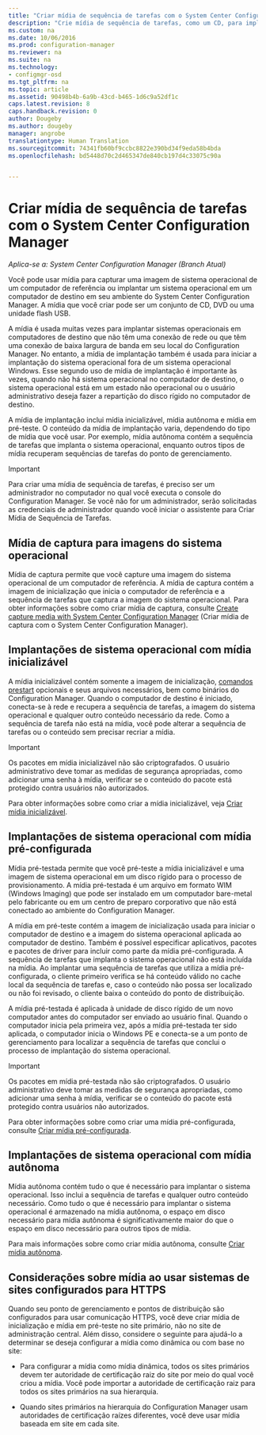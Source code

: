 ```yaml
---
title: "Criar mídia de sequência de tarefas com o System Center Configuration Manager | Microsoft Docs"
description: "Crie mídia de sequência de tarefas, como um CD, para implantar um sistema operacional em um computador de destino em seu ambiente do Configuration Manager."
ms.custom: na
ms.date: 10/06/2016
ms.prod: configuration-manager
ms.reviewer: na
ms.suite: na
ms.technology:
- configmgr-osd
ms.tgt_pltfrm: na
ms.topic: article
ms.assetid: 90498b4b-6a9b-43cd-b465-1d6c9a52df1c
caps.latest.revision: 8
caps.handback.revision: 0
author: Dougeby
ms.author: dougeby
manager: angrobe
translationtype: Human Translation
ms.sourcegitcommit: 74341fb60bf9ccbc8822e390bd34f9eda58b4bda
ms.openlocfilehash: bd5448d70c2d465347de840cb197d4c33075c90a


---
```

# <a name="create-task-sequence-media-with-system-center-configuration-manager"></a>Criar mídia de sequência de tarefas com o System Center Configuration Manager

*Aplica-se a: System Center Configuration Manager (Branch Atual)*

Você pode usar mídia para capturar uma imagem de sistema operacional de um computador de referência ou implantar um sistema operacional em um computador de destino em seu ambiente do System Center Configuration Manager. A mídia que você criar pode ser um conjunto de CD, DVD ou uma unidade flash USB.  

 A mídia é usada muitas vezes para implantar sistemas operacionais em computadores de destino que não têm uma conexão de rede ou que têm uma conexão de baixa largura de banda em seu local do Configuration Manager. No entanto, a mídia de implantação também é usada para iniciar a implantação do sistema operacional fora de um sistema operacional Windows. Esse segundo uso de mídia de implantação é importante às vezes, quando não há sistema operacional no computador de destino, o sistema operacional está em um estado não operacional ou o usuário administrativo deseja fazer a repartição do disco rígido no computador de destino.  

 A mídia de implantação inclui mídia inicializável, mídia autônoma e mídia em pré-teste. O conteúdo da mídia de implantação varia, dependendo do tipo de mídia que você usar. Por exemplo, mídia autônoma contém a sequência de tarefas que implanta o sistema operacional, enquanto outros tipos de mídia recuperam sequências de tarefas do ponto de gerenciamento.  

> [!IMPORTANT]  
>  Para criar uma mídia de sequência de tarefas, é preciso ser um administrador no computador no qual você executa o console do Configuration Manager. Se você não for um administrador, serão solicitadas as credenciais de administrador quando você iniciar o assistente para Criar Mídia de Sequência de Tarefas.  

##  <a name="a-namebkmkplancapturemediaa-capture-media-for-operating-system-images"></a><a name="BKMK_PlanCaptureMedia"></a> Mídia de captura para imagens do sistema operacional  
 Mídia de captura permite que você capture uma imagem do sistema operacional de um computador de referência. A mídia de captura contém a imagem de inicialização que inicia o computador de referência e a sequência de tarefas que captura a imagem do sistema operacional. Para obter informações sobre como criar mídia de captura, consulte [Create capture media with System Center Configuration Manager](create-capture-media.md) (Criar mídia de captura com o System Center Configuration Manager).  

##  <a name="a-namebkmkplanbootablemediaa-bootable-media-operating-system-deployments"></a><a name="BKMK_PlanBootableMedia"></a> Implantações de sistema operacional com mídia inicializável  
 A mídia inicializável contém somente a imagem de inicialização, [comandos prestart](../understand/prestart-commands-for-task-sequence-media.md) opcionais e seus arquivos necessários, bem como binários do Configuration Manager. Quando o computador de destino é iniciado, conecta-se à rede e recupera a sequência de tarefas, a imagem do sistema operacional e qualquer outro conteúdo necessário da rede. Como a sequência de tarefa não está na mídia, você pode alterar a sequência de tarefas ou o conteúdo sem precisar recriar a mídia.  

> [!IMPORTANT]  
>  Os pacotes em mídia inicializável não são criptografados. O usuário administrativo deve tomar as medidas de segurança apropriadas, como adicionar uma senha à mídia, verificar se o conteúdo do pacote está protegido contra usuários não autorizados.  

 Para obter informações sobre como criar a mídia inicializável, veja [Criar mídia inicializável](create-bootable-media.md).  

##  <a name="a-namebkmkplanprestagedmediaa-prestaged-media-operating-system-deployments"></a><a name="BKMK_PlanPrestagedMedia"></a> Implantações de sistema operacional com mídia pré-configurada  
 Mídia pré-testada permite que você pré-teste a mídia inicializável e uma imagem de sistema operacional em um disco rígido para o processo de provisionamento. A mídia pré-testada é um arquivo em formato WIM (Windows Imaging) que pode ser instalado em um computador bare-metal pelo fabricante ou em um centro de preparo corporativo que não está conectado ao ambiente do Configuration Manager.  

 A mídia em pré-teste contém a imagem de inicialização usada para iniciar o computador de destino e a imagem do sistema operacional aplicada ao computador de destino. Também é possível especificar aplicativos, pacotes e pacotes de driver para incluir como parte da mídia pré-configurada. A sequência de tarefas que implanta o sistema operacional não está incluída na mídia. Ao implantar uma sequência de tarefas que utiliza a mídia pré-configurada, o cliente primeiro verifica se há conteúdo válido no cache local da sequência de tarefas e, caso o conteúdo não possa ser localizado ou não foi revisado, o cliente baixa o conteúdo do ponto de distribuição.  

 A mídia pré-testada é aplicada à unidade de disco rígido de um novo computador antes do computador ser enviado ao usuário final. Quando o computador inicia pela primeira vez, após a mídia pré-testada ter sido aplicada, o computador inicia o Windows PE e conecta-se a um ponto de gerenciamento para localizar a sequência de tarefas que conclui o processo de implantação do sistema operacional.  

> [!IMPORTANT]  
>  Os pacotes em mídia pré-testada não são criptografados. O usuário administrativo deve tomar as medidas de segurança apropriadas, como adicionar uma senha à mídia, verificar se o conteúdo do pacote está protegido contra usuários não autorizados.  

 Para obter informações sobre como criar uma mídia pré-configurada, consulte [Criar mídia pré-configurada](create-prestaged-media.md).  

##  <a name="a-namebkmkplanstandalonemediaa-stand-alone-media-operating-system-deployments"></a><a name="BKMK_PlanStandaloneMedia"></a> Implantações de sistema operacional com mídia autônoma  
 Mídia autônoma contém tudo o que é necessário para implantar o sistema operacional. Isso inclui a sequência de tarefas e qualquer outro conteúdo necessário. Como tudo o que é necessário para implantar o sistema operacional é armazenado na mídia autônoma, o espaço em disco necessário para mídia autônoma é significativamente maior do que o espaço em disco necessário para outros tipos de mídia.  

 Para mais informações sobre como criar mídia autônoma, consulte [Criar mídia autônoma](create-stand-alone-media.md).  

## <a name="media-considerations-when-using-site-systems-configured-for-https"></a>Considerações sobre mídia ao usar sistemas de sites configurados para HTTPS  
 Quando seu ponto de gerenciamento e pontos de distribuição são configurados para usar comunicação HTTPS, você deve criar mídia de inicialização e mídia em pré-teste no site primário, não no site de administração central. Além disso, considere o seguinte para ajudá-lo a determinar se deseja configurar a mídia como dinâmica ou com base no site:  

-   Para configurar a mídia como mídia dinâmica, todos os sites primários devem ter autoridade de certificação raiz do site por meio do qual você criou a mídia. Você pode importar a autoridade de certificação raiz para todos os sites primários na sua hierarquia.  

-   Quando sites primários na hierarquia do Configuration Manager usam autoridades de certificação raízes diferentes, você deve usar mídia baseada em site em cada site.  



<!--HONumber=Dec16_HO3-->


